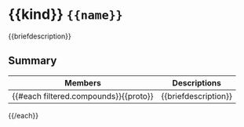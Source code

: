 # {{kind}} `{{name}}`

{{briefdescription}}

## Summary

 Members                        | Descriptions                                
--------------------------------|---------------------------------------------
{{#each filtered.compounds}}{{proto}}    | {{briefdescription}}
{{/each}}
